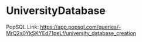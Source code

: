 # UniversityDatabase

PopSQL Link: https://app.popsql.com/queries/-MrQ2s0YkSKYEd71peLf/university_database_creation
